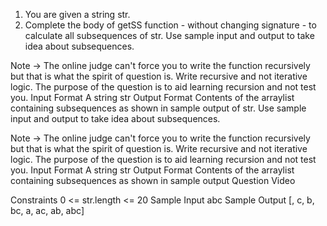 1. You are given a string str.
2. Complete the body of getSS function - without changing signature - to calculate all subsequences of str.
   Use sample input and output to take idea about subsequences.

Note -> The online judge can't force you to write the function recursively but that is what the spirit of question is.
Write recursive and not iterative logic. The purpose of the question is to aid learning recursion and not test you.
Input Format
A string str
Output Format
Contents of the arraylist containing subsequences as shown in sample output
of str.
Use sample input and output to take idea about subsequences.

Note -> The online judge can't force you to write the function recursively but that is what the spirit of question is.
Write recursive and not iterative logic. The purpose of the question is to aid learning recursion and not test you.
Input Format
A string str
Output Format
Contents of the arraylist containing subsequences as shown in sample output
Question Video

Constraints
0 <= str.length <= 20
Sample Input
abc
Sample Output
[, c, b, bc, a, ac, ab, abc]

